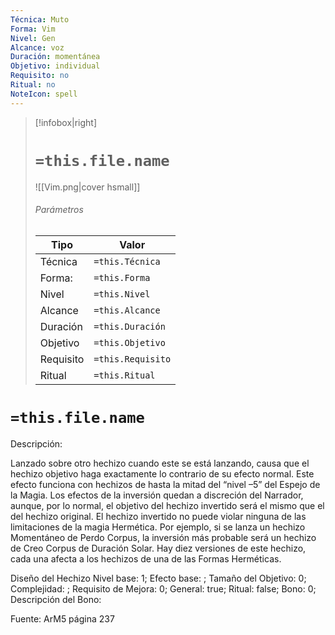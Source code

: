 ```yaml
---
Técnica: Muto
Forma: Vim
Nivel: Gen
Alcance: voz 
Duración: momentánea  
Objetivo: individual
Requisito: no
Ritual: no
NoteIcon: spell
---
```


> [!infobox|right]
> # `=this.file.name`
> ![[Vim.png|cover hsmall]]
> ###### Parámetros
> Tipo |  Valor |
> ---|---|
> Técnica  | `=this.Técnica`  |
> Forma: | `=this.Forma`  |
> Nivel | `=this.Nivel`  |
> Alcance | `=this.Alcance` |
> Duración | `=this.Duración` |
> Objetivo | `=this.Objetivo` |
> Requisito | `=this.Requisito` |
> Ritual | `=this.Ritual` |

# `=this.file.name`
Descripción: <p>Lanzado sobre otro hechizo cuando este se está lanzando, causa que el hechizo objetivo haga exactamente lo contrario de su efecto normal. Este efecto funciona con hechizos de hasta la mitad del “nivel –5” del Espejo de la Magia. Los efectos de la inversión quedan a discreción del Narrador, aunque, por lo normal, el objetivo del hechizo invertido será el mismo que el del hechizo original. El hechizo invertido no puede violar ninguna de las limitaciones de la magia Hermética. Por ejemplo, si se lanza un hechizo Momentáneo de Perdo Corpus, la inversión más probable será un hechizo de Creo Corpus de Duración Solar. Hay diez versiones de este hechizo, cada una afecta a los hechizos de una de las Formas Herméticas.</p>

Diseño del Hechizo
Nivel base: 1; Efecto base: ;  Tamaño del Objetivo: 0; Complejidad: ; Requisito de Mejora: 0; General: true; Ritual: false; Bono: 0; Descripción del Bono: 

Fuente: ArM5 página 237